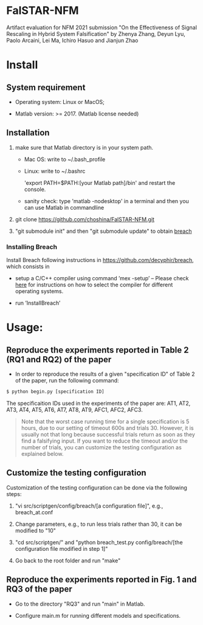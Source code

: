 # FalSTAR-NFM
Artifact evaluation for NFM 2021 submission
"On the Effectiveness of Signal Rescaling in Hybrid System Falsification"
by Zhenya Zhang, Deyun Lyu, Paolo Arcaini, Lei Ma, Ichiro Hasuo and Jianjun Zhao


# Install
## System requirement

- Operating system: Linux or MacOS;

- Matlab version: >= 2017. (Matlab license needed)


## Installation
1. make sure that Matlab directory is in your system path.

	- Mac OS:  write to ~/.bash_profile

	- Linux:  write to ~/.bashrc

		'export PATH=$PATH:[your Matlab path]/bin' and restart the console.

	- sanity check: type 'matlab -nodesktop' in a terminal and then you can use Matlab in commandline

2. git clone https://github.com/choshina/FalSTAR-NFM.git

3. "git submodule init" and then "git submodule update" to obtain [breach](https://github.com/decyphir/breach)

### Installing Breach

Install Breach following instructions in https://github.com/decyphir/breach, which consists in

- setup a C/C++ compiler using command ’mex -setup’
– Please check [here](https://www.mathworks.com/help/matlab/matlab_external/changing-default-compiler.html) for instructions on how to select the compiler for different operating systems.

- run ’InstallBreach’

# Usage:
## Reproduce the experiments reported in Table 2 (RQ1 and RQ2) of the paper

- In order to reproduce the results of a given "specification ID" of Table 2 of the paper, run the following command:
```bash
$ python begin.py [specification ID]
```
The specificaition IDs used in the experiments of the paper are: AT1, AT2, AT3, AT4, AT5, AT6, AT7, AT8, AT9, AFC1, AFC2, AFC3.


> Note that the worst case running time for a single specification is 5 hours, due to our setting of timeout 600s and trials 30. However, it is usually not that long because successful trials return as soon as they find a falsifying input. If you want to reduce the timeout and/or the number of trials, you can customize the testing configuration as explained below.

## Customize the testing configuration

Customization of the testing configuration can be done via the following steps:

1. "vi src/scriptgen/config/breach/[a configuration file]", e.g., breach_at.conf 

2. Change parameters, e.g., to run less trials rather than 30, it can be modified to "10"

3. "cd src/scriptgen/" and "python breach_test.py config/breach/[the configuration file modified in step 1]"

4. Go back to the root folder and run "make"

## Reproduce the experiments reported in Fig. 1 and RQ3 of the paper

- Go to the directory "RQ3" and run "main" in Matlab. 

- Configure main.m for running different models and specifications.
